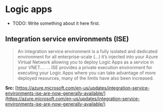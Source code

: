 # Logic apps

- TODO: Write something about it here first.

## Integration service environments (ISE)

> An integration service environment is a fully isolated and dedicated environment for all enterprise-scale (...) it’s injected into your Azure Virtual Network allowing you to deploy Logic Apps as a service in your VNET....
> ...
> ISE provides a private execution environment for executing your Logic Apps where you can take advantage of more deployed resources, many of the limits have also been increased.

**Src:** [https://azure.microsoft.com/en-us/updates/integration-service-environments-ise-are-now-generally-available/](https://azure.microsoft.com/en-us/updates/integration-service-environments-ise-are-now-generally-available/)


